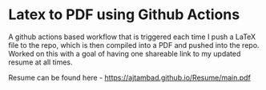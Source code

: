 # Latex to PDF using Github Actions

A github actions based workflow that is triggered each time I push a LaTeX file to the repo, which is then compiled into a PDF and pushed into the repo. Worked on this with a goal of having one shareable link to my updated resume at all times. 

Resume can be found here - https://ajtambad.github.io/Resume/main.pdf

